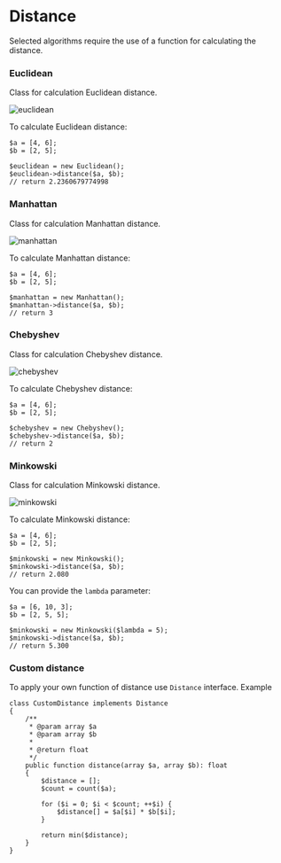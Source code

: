 # Distance

Selected algorithms require the use of a function for calculating the distance.

### Euclidean

Class for calculation Euclidean distance.

![euclidean](https://upload.wikimedia.org/math/8/4/9/849f040fd10bb86f7c85eb0bbe3566a4.png "Euclidean Distance")

To calculate Euclidean distance:

```
$a = [4, 6];
$b = [2, 5];
   
$euclidean = new Euclidean();
$euclidean->distance($a, $b);
// return 2.2360679774998
```

### Manhattan

Class for calculation Manhattan distance.

![manhattan](https://upload.wikimedia.org/math/4/c/5/4c568bd1d76a6b15e19cb2ac3ad75350.png "Manhattan Distance")

To calculate Manhattan distance:

```
$a = [4, 6];
$b = [2, 5];
   
$manhattan = new Manhattan();
$manhattan->distance($a, $b);
// return 3
```

### Chebyshev

Class for calculation Chebyshev distance.

![chebyshev](https://upload.wikimedia.org/math/7/1/2/71200f7dbb43b3bcfbcbdb9e02ab0a0c.png "Chebyshev Distance")

To calculate Chebyshev distance:

```
$a = [4, 6];
$b = [2, 5];
   
$chebyshev = new Chebyshev();
$chebyshev->distance($a, $b);
// return 2
```

### Minkowski

Class for calculation Minkowski distance.

![minkowski](https://upload.wikimedia.org/math/a/a/0/aa0c62083c12390cb15ac3217de88e66.png "Minkowski Distance")

To calculate Minkowski distance:

```
$a = [4, 6];
$b = [2, 5];
   
$minkowski = new Minkowski();
$minkowski->distance($a, $b);
// return 2.080
```

You can provide the `lambda` parameter:

```
$a = [6, 10, 3];
$b = [2, 5, 5];

$minkowski = new Minkowski($lambda = 5);
$minkowski->distance($a, $b);
// return 5.300
```

### Custom distance

To apply your own function of distance use `Distance` interface. Example

```
class CustomDistance implements Distance
{
    /**
     * @param array $a
     * @param array $b
     *
     * @return float
     */
    public function distance(array $a, array $b): float
    {
        $distance = [];
        $count = count($a);

        for ($i = 0; $i < $count; ++$i) {
            $distance[] = $a[$i] * $b[$i];
        }

        return min($distance);    
    }
}
```
